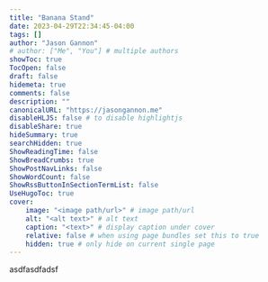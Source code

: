 ```yaml
---
title: "Banana Stand"
date: 2023-04-29T22:34:45-04:00
tags: []
author: "Jason Gannon"
# author: ["Me", "You"] # multiple authors
showToc: true
TocOpen: false
draft: false
hidemeta: true
comments: false
description: ""
canonicalURL: "https://jasongannon.me"
disableHLJS: false # to disable highlightjs
disableShare: true
hideSummary: true
searchHidden: true
ShowReadingTime: false
ShowBreadCrumbs: true
ShowPostNavLinks: false
ShowWordCount: false
ShowRssButtonInSectionTermList: false
UseHugoToc: true
cover:
    image: "<image path/url>" # image path/url
    alt: "<alt text>" # alt text
    caption: "<text>" # display caption under cover
    relative: false # when using page bundles set this to true
    hidden: true # only hide on current single page
---
```


asdfasdfadsf
